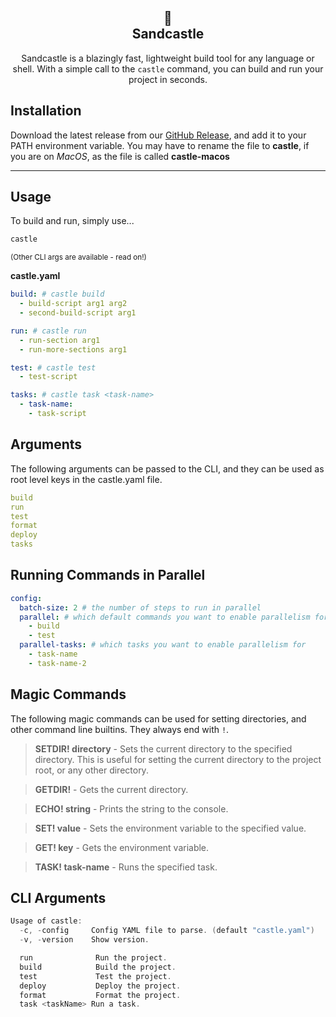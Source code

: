 <section align="center">

# 🏰 <br> Sandcastle

Sandcastle is a blazingly fast, lightweight build tool for any language or shell. With a simple call to the `castle` command, you can build and run your project in seconds.

</section>

## Installation
Download the latest release from our [GitHub Release](https://github.com/neuron-ai/sandcastle/releases/latest), and add it to your PATH environment variable. You may have to rename the file to **castle**, if you are on *MacOS*, as the file is called **castle-macos**

---

## Usage

To build and run, simply use...

```powershell
castle
```

<small>(Other CLI args are available - read on!)</small>

**castle.yaml**

```yaml
build: # castle build
  - build-script arg1 arg2
  - second-build-script arg1

run: # castle run
  - run-section arg1
  - run-more-sections arg1

test: # castle test
  - test-script

tasks: # castle task <task-name>
  - task-name:
    - task-script
```

## Arguments

The following arguments can be passed to the CLI, and they can be used as root level keys in the castle.yaml file.

```yaml
build
run
test
format
deploy
tasks
```

## Running Commands in Parallel

```yaml
config:
  batch-size: 2 # the number of steps to run in parallel
  parallel: # which default commands you want to enable parallelism for
    - build
    - test
  parallel-tasks: # which tasks you want to enable parallelism for
    - task-name
    - task-name-2
```

## Magic Commands

The following magic commands can be used for setting directories, and other command line builtins. They always end with `!`.

> **SETDIR! directory** - Sets the current directory to the specified directory. This is useful for setting the current directory to the project root, or any other directory.

> **GETDIR!** - Gets the current directory.

> **ECHO! string** - Prints the string to the console.

> **SET! value** - Sets the environment variable to the specified value.

> **GET! key** - Gets the environment variable.

> **TASK! task-name** - Runs the specified task.

## CLI Arguments


```powershell
Usage of castle:
  -c, -config     Config YAML file to parse. (default "castle.yaml") 
  -v, -version    Show version.

  run              Run the project.
  build            Build the project.
  test             Test the project.
  deploy           Deploy the project.
  format           Format the project.
  task <taskName> Run a task.
```
